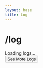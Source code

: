 ```yaml
---
layout: base
title: Log
---
```

<div class="log-container-wrapper">
    <h1>/log</h1>
    <div id="loading-logs">Loading logs...</div>
    <div id="log-entries"></div>
    <button id="see-more-logs">See More Logs</button>
</div> 